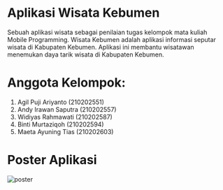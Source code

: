 # Aplikasi Wisata Kebumen
Sebuah aplikasi wisata sebagai penilaian tugas kelompok mata kuliah Mobile Programming. Wisata Kebumen adalah aplikasi informasi seputar wisata di Kabupaten Kebumen. Aplikasi ini membantu wisatawan menemukan daya tarik wisata di Kabupaten Kebumen.

# Anggota Kelompok:
1. Agil Puji Ariyanto (210202551)
2. Andy Irawan Saputra (210202557)
3. Widiyas Rahmawati (210202587)
4. Binti Murtaziqoh (210202594)
5. Maeta Ayuning Tias (210202603)

# Poster Aplikasi
![poster](https://github.com/WidiRahma153/AplikasiWisataKebumen/assets/139730004/dad558e9-70c1-4741-b47a-60bf5150288f)

